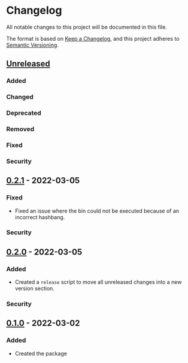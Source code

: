 # Changelog

All notable changes to this project will be documented in this file.

The format is based on [Keep a Changelog](https://keepachangelog.com/en/1.0.0/),
and this project adheres to [Semantic Versioning](https://semver.org/spec/v2.0.0.html).

## [Unreleased]

### Added

### Changed

### Deprecated

### Removed

### Fixed

### Security

## [0.2.1] - 2022-03-05

### Fixed

- Fixed an issue where the bin could not be executed because of an incorrect hashbang.

### Security

## [0.2.0] - 2022-03-05

### Added

- Created a `release` script to move all unreleased changes into a new version section.

### Security

## [0.1.0] - 2022-03-02

### Added

- Created the package

[unreleased]: https://github.com/Renddslow/the-chronicler/compare/0.2.1...HEAD
[0.2.1]: https://github.com/Renddslow/the-chronicler/compare/0.2.0...0.2.1
[0.2.0]: https://github.com/Renddslow/the-chronicler/compare/0.1.0...0.2.0
[0.1.0]: https://github.com/Renddslow/the-chronicler/releases/tag/v0.1.0
